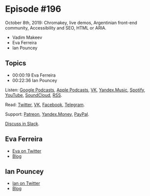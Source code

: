 # Episode #196

October 8th, 2019: Chromakey, live demos, Argentinian front-end community, Accessibility and SEO, HTML or ARIA.

- Vadim Makeev
- Eva Ferreira
- Ian Pouncey

## Topics

- 00:00:19 Eva Ferreira
- 00:22:36 Ian Pouncey

Listen: [Google Podcasts](https://podcasts.google.com/?feed=aHR0cHM6Ly93ZWItc3RhbmRhcmRzLnJ1L3BvZGNhc3QvZmVlZC8), [Apple Podcasts](https://itunes.apple.com/podcast/id1080500016), [VK](https://vk.com/podcasts-32017543), [Yandex.Music](https://music.yandex.ru/album/6245956), [Spotify](https://open.spotify.com/show/3rzAcADjpBpXt73L0epTjV), [YouTube](https://www.youtube.com/playlist?list=PLMBnwIwFEFHcwuevhsNXkFTcadeX5R1Go), [SoundCloud](https://soundcloud.com/web-standards), [RSS](https://web-standards.ru/podcast/feed/).

Read: [Twitter](https://twitter.com/webstandards_ru), [VK](https://vk.com/webstandards_ru), [Facebook](https://www.facebook.com/webstandardsru), [Telegram](https://t.me/webstandards_ru).

Support: [Patreon](https://www.patreon.com/webstandards_ru), [Yandex.Money](https://money.yandex.ru/to/41001119329753), [PayPal](https://www.paypal.me/pepelsbey).

[Discuss in Slack](http://slack.web-standards.ru/).

## Eva Ferreira

- [Eva on Twitter](https://twitter.com/evaferreira92)
- [Blog](http://evaferreira.com.ar/en/)

## Ian Pouncey

- [Ian on Twitter](https://github.com/IanPouncey)
- [Blog](http://ianpouncey.com/)
